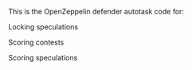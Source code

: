 This is the OpenZeppelin defender autotask code for: <br/>

Locking speculations <br/>

Scoring contests <br/>

Scoring speculations
